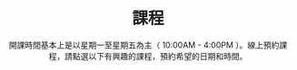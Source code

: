 ---
type: page
title: 課程
subtitle: 開課時間基本上是以星期一至星期五為主（ 10:00AM - 4:00PM ）。線上預約課程，請點選以下有興趣的課程，預約希望的日期和時間。
text: 
    - 為了保證大家的學習環境和教學品質，上課人數都是1對1或是迷你班（最多2位）的教學。
    - '*如果好朋友或閨蜜們（超過2位）想一起報名請直接與我聯繫。'

---